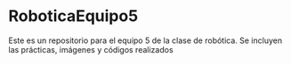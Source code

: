 # RoboticaEquipo5
Este es un repositorio para el equipo 5 de la clase de robótica. 
Se incluyen las prácticas, imágenes y códigos realizados
